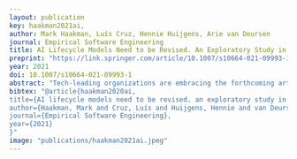 ```yaml
---
layout: publication
key: haakman2021ai,
author: Mark Haakman, Luís Cruz, Hennie Huijgens, Arie van Deursen
journal: Empirical Software Engineering
title: AI Lifecycle Models Need to be Revised. An Exploratory Study in Fintech
preprint: "https://link.springer.com/article/10.1007/s10664-021-09993-1"
year: 2021
doi: 10.1007/s10664-021-09993-1
abstract: "Tech-leading organizations are embracing the forthcoming artificial intelligence revolution. Intelligent systems are replacing and cooperating with traditional software components. Thus, the same development processes and standards in software engineering ought to be complied in artificial intelligence systems. This study aims to understand the processes by which artificial intelligence-based systems are developed and how state-of-the-art lifecycle models fit the current needs of the industry. We conducted an exploratory case study at ING, a global bank with a strong European base. We interviewed 17 people with different roles and from different departments within the organization. We have found that the following stages have been overlooked by previous lifecycle models: data collection, feasibility study, documentation, model monitoring, and model risk assessment. Our work shows that the real challenges of applying Machine Learning go much beyond sophisticated learning algorithms – more focus is needed on the entire lifecycle. In particular, regardless of the existing development tools for Machine Learning, we observe that they are still not meeting the particularities of this field."
bibtex: "@article{haakman2020ai,
title={AI lifecycle models need to be revised. an exploratory study in fintech},
author={Haakman, Mark and Cruz, Luís and Huijgens, Hennie and van Deursen, Arie},
journal={Empirical Software Engineering},
year={2021}
}"
image: "publications/haakman2021ai.jpeg"
---
```

